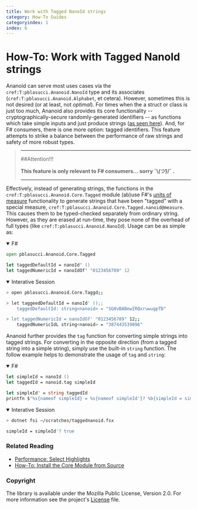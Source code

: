 ```yaml
---
title: Work with Tagged NanoId strings
category: How-To Guides
categoryindex: 1
index: 6
---
```


How-To: Work with Tagged NanoId strings
===

Ananoid can serve most uses cases via the `cref:T:pblasucci.Ananoid.NanoId`
type and its associates (`cref:T:pblasucci.Ananoid.Alphabet`, et cetera).
However, sometimes this is not desired (or at least, not _optimal_). For times
when the a struct or class is just too much, Ananoid also provides its core
functionality -- cryptographically-secure randomly-generated identifiers -- as
functions which take simple inputs and just produce strings ([as seen here][1]).
And, for F# consumers, there is one more option: tagged identifiers. This
feature attempts to strike a balance between the performance of raw strings and
safety of more robust types.

> ---
> ##Attention!!!
>
> __This feature is only relevant to F# consumers... sorry ¯\\_(ツ)_/¯ .__
>
> ---

Effectively, instead of generating strings, the functions in the
`cref:T:pblasucci.Ananoid.Core.Tagged` module (ab)use F#'s [units of measure][2]
functionality to generate strings that have been "tagged" with a special
measure, `cref:T:pblasucci.Ananoid.Core.Tagged.nanoid@measure`. This causes
them to be typed-checked separately from ordinary string. However, as they are
erased at run-time, they pose none of the overhead of full types (like
`cref:T:pblasucci.Ananoid.NanoId`). Usage can be as simple as:

<div class="lang-bar">
<details open class="lang-block">
<summary>F#</summary>

```fsharp
open pblasucci.Ananoid.Core.Tagged

let taggedDefaultId = nanoId' ()
let taggedNumericId = nanoIdOf' "0123456789" 12
```
</details>

<details open class="lang-block console">
<summary>Interative Session</summary>

```sh
> open pblasucci.Ananoid.Core.Taggd;;

> let taggeedDefaultId = nanoId' ();;
    taggedDefaultId: string<nanoid> = "SG0vBABewIRQxruwugpTD"

> let taggedNumericId = nanoIdOf' "0123456789" 12;;
    taggedNumericIdL string<nanoid> = "387443539896"
```
</div>

Ananoid further provides the `tag` function for converting simple strings into
tagged strings. For converting in the opposite direction (from a tagged string
into a simple string), simply use the built-in `string` function. The follow
example helps to demonstrate the usage of `tag` and `string`:

<div class="lang-bar">
<details open class="lang-block">
<summary>F#</summary>

```fsharp
let simpleId = nanoId ()
let taggedId = nanoid.tag simpleId

let simpleId' = string taggedId
printfn $"%s{nameof simpleId} = %s{nameof simpleId'}? %b{simpleId = simpleId'}"
```
</details>

<details open class="lang-block console">
<summary>Interative Session</summary>

```sh
> dotnet fsi ~/scratches/taggednanoid.fsx

simpleId = simpleId'? true
```
</details>
</div>

### Related Reading

+ [Performance: Select Highlights][3]
+ [How-To: Install the Core Module from Source][4]

### Copyright
The library is available under the Mozilla Public License, Version 2.0.
For more information see the project's [License][0] file.


[0]: https://github.com/pblasucci/ananoid/blob/main/LICENSE.txt
[1]: ../guides/nanoidstring.html
[2]: https://learn.microsoft.com/en-us/dotnet/fsharp/language-reference/units-of-measure
[3]: ../explanations/highlights.html
[4]: ../guides/installcore.html
